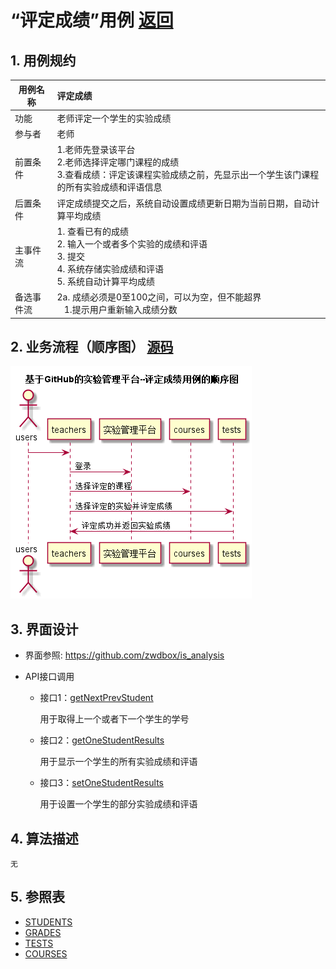﻿<!-- markdownlint-disable MD033-->
<!-- 禁止MD033类型的警告 https://www.npmjs.com/package/markdownlint -->

# “评定成绩”用例 [返回](../README.md)
## 1. 用例规约

|用例名称|评定成绩|
|-------|:-------------|
|功能|老师评定一个学生的实验成绩|
|参与者|老师|
|前置条件|1.老师先登录该平台</br>2.老师选择评定哪门课程的成绩</br>3.查看成绩：评定该课程实验成绩之前，先显示出一个学生该门课程的所有实验成绩和评语信息|
|后置条件| 评定成绩提交之后，系统自动设置成绩更新日期为当前日期，自动计算平均成绩|
|主事件流| 1. 查看已有的成绩 <br/> 2. 输入一个或者多个实验的成绩和评语  <br/> 3. 提交  <br/> 4. 系统存储实验成绩和评语<br/> 5. 系统自动计算平均成绩|
|备选事件流|2a. 成绩必须是0至100之间，可以为空，但不能超界 <br/>&nbsp;&nbsp; 1.提示用户重新输入成绩分数|


## 2. 业务流程（顺序图） [源码](../src/评定成绩.puml)
![sequence1](../评定成绩.png) 

    
## 3. 界面设计
- 界面参照: https://github.com/zwdbox/is_analysis

- API接口调用

    - 接口1：[getNextPrevStudent](../Interface/getNextPrevStudent.md)
        
        用于取得上一个或者下一个学生的学号
        
    - 接口2：[getOneStudentResults](../Interface/getOneStudentResults.md)
        
        用于显示一个学生的所有实验成绩和评语
         
    - 接口3：[setOneStudentResults](../Interface/setOneStudentResults.md)
    
        用于设置一个学生的部分实验成绩和评语
    
## 4. 算法描述
    无
    
## 5. 参照表

- [STUDENTS](../shujukusheji.md/#STUDENTS)
- [GRADES](../shujukusheji.md/#GRADES)
- [TESTS](../shujukusheji.md/#TESTS)
- [COURSES](../shujukusheji.md/#COURSES)



